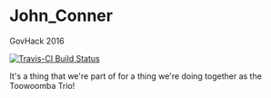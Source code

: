 # John_Conner
GovHack 2016

[![Travis-CI Build Status](https://travis-ci.org/ToowoombaTrio/John_Conner.svg?branch=master)](https://travis-ci.org/ToowoombaTrio/John_Conner)

It's a thing that we're part of for a thing we're doing together as the Toowoomba Trio!
